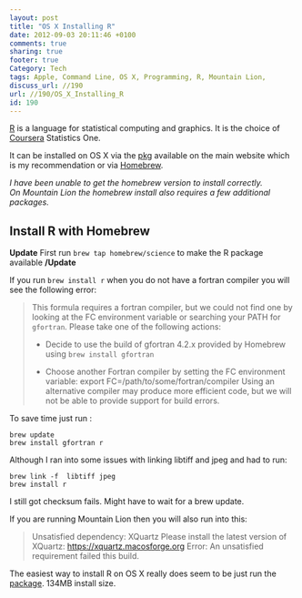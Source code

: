 ```yaml
---
layout: post
title: "OS X Installing R"
date: 2012-09-03 20:11:46 +0100 
comments: true
sharing: true
footer: true
Category: Tech
tags: Apple, Command Line, OS X, Programming, R, Mountain Lion,
discuss_url: //190
url: //190/OS_X_Installing_R
id: 190
---
```

[R][] is a language for statistical computing and graphics. It is the choice of [Coursera][] Statistics One.

It can be installed on OS X via the [pkg][] available on the main website which is my recommendation or via [Homebrew][]. 

*I have been unable to get the homebrew version to install correctly.*  
*On Mountain Lion the homebrew install also requires a few additional packages.*

Install R with Homebrew
--

**Update** First run `brew tap homebrew/science` to make the R package available **/Update**

If you run `brew install r` when you do not have a fortran compiler you will see the following error:

>This formula requires a fortran compiler, but we could not find one by
>looking at the FC environment variable or searching your PATH for `gfortran`.
>Please take one of the following actions:
>
>  - Decide to use the build of gfortran 4.2.x provided by Homebrew using
>        `brew install gfortran`
>
>  - Choose another Fortran compiler by setting the FC environment variable:
>        export FC=/path/to/some/fortran/compiler
>    Using an alternative compiler may produce more efficient code, but we will
>    not be able to provide support for build errors.

To save time just run :

    brew update
    brew install gfortran r

Although I ran into some issues with linking libtiff and jpeg and had to run:

    brew link -f  libtiff jpeg
    brew install r

I still got checksum fails. Might have to wait for a brew update.

If you are running Mountain Lion then you will also run into this:

>Unsatisfied dependency: XQuartz 
>Please install the latest version of XQuartz:
>  https://xquartz.macosforge.org
>Error: An unsatisfied requirement failed this build.

The easiest way to install R on OS X really does seem to be just run the [package][pkg]. 134MB install size.

[R]: http://www.r-project.org/
[Coursera]: http://coursera.org
[pkg]: http://cran.r-project.org/bin/macosx/
[Homebrew]: http://mxcl.github.com/homebrew/
